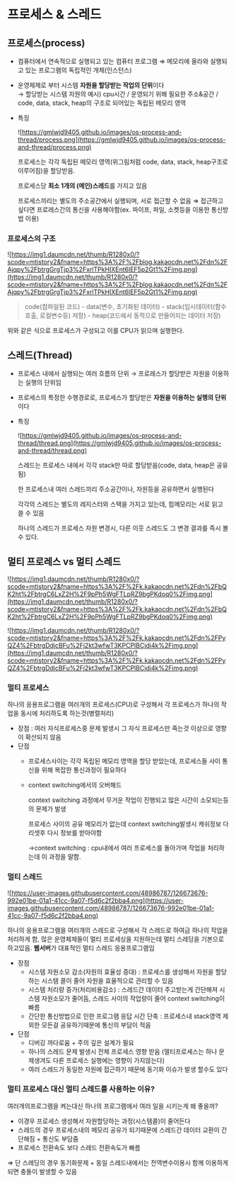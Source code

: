# 프로세스 & 스레드

## 프로세스(process)

- 컴퓨터에서 연속적으로 실행되고 있는 컴퓨터 프로그램 ⇒ 메모리에 올라와 실행되고 있는 프로그램의 독립적인 개체(인스턴스)
- 운영체제로 부터 시스템 **자원을 할당받는 작업의 단위**이다<br>
→ 할당받는 시스템 자원의 예시) cpu시간 /  운영되기 위해 필요한 주소&공간 / code, data, stack, heap의 구조로 되어있는 독립된 메모리 영역
- 특징
    
    ![https://gmlwjd9405.github.io/images/os-process-and-thread/process.png](https://gmlwjd9405.github.io/images/os-process-and-thread/process.png)
    
    프로세스는 각각 독립된 메모리 영역(위그림처럼 code, data, stack, heap구조로 이루어짐)을 할당받음.
    
    프로세스당 **최소 1개의 (메인)스레드**를 가지고 있음
    
    프로세스끼리는 별도의 주소공간에서 실행되며, 서로 접근할 수 없음 ⇒ 접근하고 싶다면 프로레스간의 통신을 사용해야함(ex. 파이프, 파일, 소켓등을 이용한 통신방법 이용)
    

### 프로세스의 구조

![https://img1.daumcdn.net/thumb/R1280x0/?scode=mtistory2&fname=https%3A%2F%2Fblog.kakaocdn.net%2Fdn%2FAjqpy%2FbtrgGrgTjp3%2FxrlTPkHIXEnt6lEF5p2Gt1%2Fimg.png](https://img1.daumcdn.net/thumb/R1280x0/?scode=mtistory2&fname=https%3A%2F%2Fblog.kakaocdn.net%2Fdn%2FAjqpy%2FbtrgGrgTjp3%2FxrlTPkHIXEnt6lEF5p2Gt1%2Fimg.png)

> code(컴파일된 코드) - data(변수, 초기화된 데이터) - stack(임시데이터(함수호출, 로컬변수등) 저장) - heap(코드에서 동적으로 만들어지는 데이터 저장)

위와 같은 식으로 프로세스가 구성되고 이를 CPU가 읽으며 실행한다. 

## 스레드(Thread)

- 프로세스 내에서 실행되는 여러 흐름의 단위 → 프로레스가 할당받은 자원을 이용하는 실행의 단위임
- 프로세스의 특정한 수행경로로, 프로세스가 할당받은 **자원을 이용하는 실행의 단위**이다
- 특징
    
    ![https://gmlwjd9405.github.io/images/os-process-and-thread/thread.png](https://gmlwjd9405.github.io/images/os-process-and-thread/thread.png)
    
    스레드는 프로세스 내에서 각각 stack만 따로 할당받음(code, data, heap은 공유됨)
    
    한 프로세스내 여러 스레드끼리 주소공간이나, 자원등을 공유하면서 실행된다
    
    각각의 스레드는 별도의 레지스터와 스택을 가지고 있는데, 힙메모리는 서로 읽고 쓸 수 있음
    
    하나의 스레드가 프로세스 자원 변경시, 다른 이웃 스레드도 그 변경 결과를 즉시 볼 수 있다.
    

## 멀티 프로레스 vs 멀티 스레드

![https://img1.daumcdn.net/thumb/R1280x0/?scode=mtistory2&fname=https%3A%2F%2Fk.kakaocdn.net%2Fdn%2FbQK2ht%2FbtrgC6LxZ2H%2F9pPh5WgFTLpRZ9bgPKdoq0%2Fimg.png](https://img1.daumcdn.net/thumb/R1280x0/?scode=mtistory2&fname=https%3A%2F%2Fk.kakaocdn.net%2Fdn%2FbQK2ht%2FbtrgC6LxZ2H%2F9pPh5WgFTLpRZ9bgPKdoq0%2Fimg.png)

 

![https://img1.daumcdn.net/thumb/R1280x0/?scode=mtistory2&fname=https%3A%2F%2Fk.kakaocdn.net%2Fdn%2FPyQZ4%2FbtrgDdjcBFu%2Fj2kt3wfwT3KPCPlBCjdi4k%2Fimg.png](https://img1.daumcdn.net/thumb/R1280x0/?scode=mtistory2&fname=https%3A%2F%2Fk.kakaocdn.net%2Fdn%2FPyQZ4%2FbtrgDdjcBFu%2Fj2kt3wfwT3KPCPlBCjdi4k%2Fimg.png)

### 멀티 프로세스

하나의 응용프로그램을 여러개의 프로세스(CPU)로 구성해서 각 프로세스가 하나의 작업을 동시에 처리하도록 하는것(병렬처리)

- 장점 : 여러 자식프로세스중 문제 발생시 그 자식 프로세스만 죽는것 이상으로 영향이 확산되지 않음
- 단점
    - 프로세스사이는 각각 독립된 메모리 영역을 할당 받았는데, 프로세스들 사이 통신을 위해 복잡한 통신과정이 필요하다
    - context switching에서의 오버해드
        
        context switching 과정에서 무거운 작업이 진행되고 많은 시간이 소모되는등의 문제가 발생
        
        프로세스 사이의 공유 메모리가 없는데 context switching발생시 캐쉬정보 다 리셋후 다시 정보를 받아야함
        
        →context switching : cpu내에서 여러 프로세스를 돌아가며 작업을 처리하는데 이 과정을 말함.
        

### 멀티 스레드

![https://user-images.githubusercontent.com/48986787/126673676-992e01be-01a1-41cc-9a07-f5d6c2f2bba4.png](https://user-images.githubusercontent.com/48986787/126673676-992e01be-01a1-41cc-9a07-f5d6c2f2bba4.png)

하나의 응용프로그램을 여러개의 스레드로 구성해서 각 스레드로 하여금 하나의 작업을 처리하게 함, 많은 운영체제들이 멀티 프로세싱을 지원하는데 멀티 스레딩을 기본으로 하고있음. **웹서버**가 대표적인 멀티 스레드 응용프로그램임 

- 장점
    - 시스템 자원소모 감소(자원의 효율성 증대) : 프로세스를 생성해서 자원을 할당하는 시스템 콜이 줄어 자원을 효율적으로 관리할 수 있음
    - 시스템 처리량 증가(처리비용감소) : 스레드간 데이터 주고받는게 간단해져 시스템 자원소모가 줄어듬, 스레드 사이의 작업량이 줄어 context switching이 빠름
    - 간단한 통신방법으로 인한 프로그램 응답 시간 단축 : 프로세스내 stack영역 제외한 모든걸 공유하기때문에 통신의 부담이 적음
- 단점
    - 디버깅 까다로움 + 주의 깊은 설계가 필요
    - 하나의 스레드 문제 발생시 전체 프로세스 영향 받음
    (멀티프로세스는 하나 문제생겨도 다른 프로세스 실행에는 영향이 가지않는다)
    - 여러 스레드가 동일한 자원에 접근하기 때문에 동기화 이슈가 발생 할수도 있다

### 멀티 프로세스 대신 멀티 스레드를 사용하는 이유?

여러개의프로그램을 켜는대신 하나의 프로그램에서 여러 일을 시키는게 왜 좋을까?

- 이경우 프로세스 생성해서 자원할당하는 과정(시스템콜)이 줄어든다
- 스레드의 경우 프로세스내의 메모리 공유가 되기때문에 스레드간 데이터 교환이 간단해짐 + 통신도 부담줌
- 프로세스 전환속도 보다 스레드 전환속도가 빠름

⇒ 단 스레딩의 경우 동기화문제 + 동일 스레드내에서는 전역변수이용시 함께 이용하게되면 충돌이 발생할 수 있음
